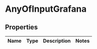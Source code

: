 # AnyOfInputGrafana

## Properties
Name | Type | Description | Notes
------------ | ------------- | ------------- | -------------
